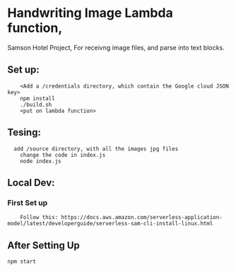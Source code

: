 # Handwriting Image Lambda function, 

<In Progress>

Samson Hotel Project,
For receivng image files, and parse into text blocks.

## Set up:
```
	<Add a /credentials directory, which contain the Google cloud JSON key>
	npm install
	./build.sh
	<put on lambda function>
```

## Tesing:
```
  add /source directory, with all the images jpg files
	change the code in index.js
	node index.js
```

## Local Dev:

### First Set up
```
	Follow this: https://docs.aws.amazon.com/serverless-application-model/latest/developerguide/serverless-sam-cli-install-linux.html
```

## After Setting Up
	npm start
